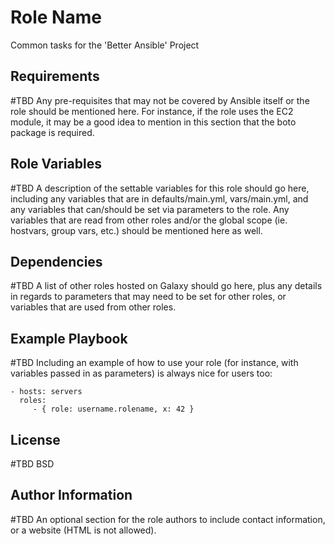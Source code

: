 Role Name
=========

Common tasks for the 'Better Ansible' Project

Requirements
------------
#TBD
Any pre-requisites that may not be covered by Ansible itself or the role should be mentioned here. For instance, if the role uses the EC2 module, it may be a good idea to mention in this section that the boto package is required.

Role Variables
--------------
#TBD
A description of the settable variables for this role should go here, including any variables that are in defaults/main.yml, vars/main.yml, and any variables that can/should be set via parameters to the role. Any variables that are read from other roles and/or the global scope (ie. hostvars, group vars, etc.) should be mentioned here as well.

Dependencies
------------
#TBD
A list of other roles hosted on Galaxy should go here, plus any details in regards to parameters that may need to be set for other roles, or variables that are used from other roles.

Example Playbook
----------------
#TBD
Including an example of how to use your role (for instance, with variables passed in as parameters) is always nice for users too:

    - hosts: servers
      roles:
         - { role: username.rolename, x: 42 }

License
-------
#TBD
BSD

Author Information
------------------
#TBD
An optional section for the role authors to include contact information, or a website (HTML is not allowed).

